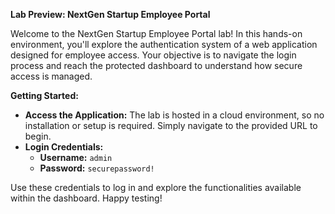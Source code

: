 **Lab Preview: NextGen Startup Employee Portal**

Welcome to the NextGen Startup Employee Portal lab! In this hands-on environment, you'll explore the authentication system of a web application designed for employee access. Your objective is to navigate the login process and reach the protected dashboard to understand how secure access is managed.

**Getting Started:**
- **Access the Application:** The lab is hosted in a cloud environment, so no installation or setup is required. Simply navigate to the provided URL to begin.
- **Login Credentials:**
  - **Username:** `admin`
  - **Password:** `securepassword!`

Use these credentials to log in and explore the functionalities available within the dashboard. Happy testing!